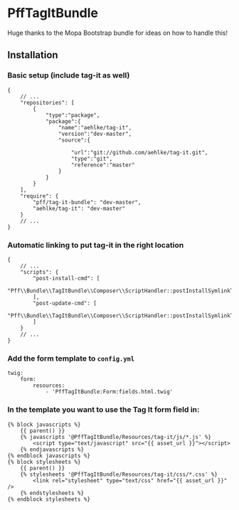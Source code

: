 # PffTagItBundle

Huge thanks to the Mopa Bootstrap bundle for ideas on how to handle this!

## Installation

### Basic setup (include tag-it as well)

    {
        // ...
        "repositories": [
            {
                "type":"package",
                "package":{
                    "name":"aehlke/tag-it",
                    "version":"dev-master",
                    "source":{

                        "url":"git://github.com/aehlke/tag-it.git",
                        "type":"git",
                        "reference":"master"
                    }
                }
            }
        ],
        "require": {
            "pff/tag-it-bundle": "dev-master",
            "aehlke/tag-it": "dev-master"
        }
        // ...
    }

### Automatic linking to put tag-it in the right location

    {
        // ...
        "scripts": {
            "post-install-cmd": [
                "Pff\\Bundle\\TagItBundle\\Composer\\ScriptHandler::postInstallSymlinkTagIt"
            ],
            "post-update-cmd": [
                "Pff\\Bundle\\TagItBundle\\Composer\\ScriptHandler::postInstallSymlinkTagIt"
            ]
        }
        // ...
    }

### Add the form template to `config.yml`

    twig:
        form:
            resources:
                - 'PffTagItBundle:Form:fields.html.twig'

### In the template you want to use the Tag It form field in:

    {% block javascripts %}
        {{ parent() }}
        {% javascripts '@PffTagItBundle/Resources/tag-it/js/*.js' %}
            <script type="text/javascript" src="{{ asset_url }}"></script>
        {% endjavascripts %}
    {% endblock javascripts %}
    {% block stylesheets %}
        {{ parent() }}
        {% stylesheets '@PffTagItBundle/Resources/tag-it/css/*.css' %}
            <link rel="stylesheet" type="text/css" href="{{ asset_url }}" />
        {% endstylesheets %}
    {% endblock stylesheets %}
